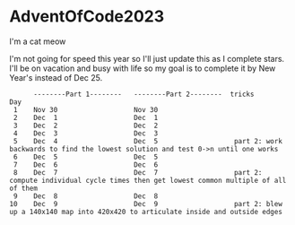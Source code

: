 # AdventOfCode2023
I'm a cat meow

I'm not going for speed this year so I'll just update this as I complete stars. I'll be on vacation and busy with life so my goal is to complete it by New Year's instead of Dec 25.


```
      --------Part 1--------   --------Part 2--------  tricks
Day       
 1    Nov 30                   Nov 30
 2    Dec  1                   Dec  1
 3    Dec  2                   Dec  2
 4    Dec  3                   Dec  3
 5    Dec  4                   Dec  5                   part 2: work backwards to find the lowest solution and test 0->n until one works
 6    Dec  5                   Dec  5
 7    Dec  6                   Dec  6
 8    Dec  7                   Dec  7                   part 2: compute individual cycle times then get lowest common multiple of all of them
 9    Dec  8                   Dec  8
10    Dec  9                   Dec  9                   part 2: blew up a 140x140 map into 420x420 to articulate inside and outside edges